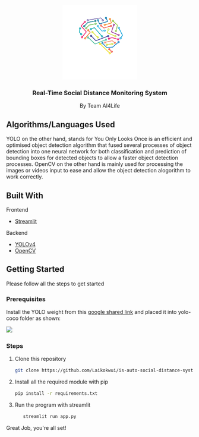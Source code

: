 <!-- PROJECT LOGO -->
<br />
<p align="center">
  <a href="https://github.com/othneildrew/Best-README-Template">
    <img src="github_images/logo.png" alt="Logo" width="200" height="200">
  </a>
  <h3 align="center">Real-Time Social Distance Monitoring System</h3>
  <p align="center">
    By Team AI4Life
    
  </p>
</p>

<!-- ABOUT THE PROJECT -->
## Algorithms/Languages Used 
YOLO on the other hand, stands for You Only Looks Once is an efficient and optimised object detection algorithm that fused several processes of object detection into one neural network for both classification and prediction of bounding boxes for detected objects to allow a faster object detection processes. OpenCV on the other hand is mainly used for processing the images or videos input to ease and allow the object detection alogorithm to work correctly.


## Built With

Frontend

- [Streamlit](https://streamlit.io/)

Backend

- [YOLOv4](https://github.com/AlexeyAB)
- [OpenCV](https://opencv.org/)

<!-- GETTING STARTED -->

## Getting Started

Please follow all the steps to get started

### Prerequisites

Install the YOLO weight from this [google shared link](https://drive.google.com/file/d/12hbzxud9DuafHpNxQaYrxN3YEOriV-kU/view?usp=sharing) and placed it into yolo-coco folder as shown:

![][yolo-coco]

### Steps

1. Clone this repository

   ```sh
   git clone https://github.com/Laikokwui/is-auto-social-distance-system.git
   ```

2. Install all the required module with pip

   ```sh
   pip install -r requirements.txt
   ```

3. Run the program with streamlit

   ```sh
      streamlit run app.py
   ```

Great Job, you're all set!

<!-- MARKDOWN LINKS & IMAGES -->
<!-- https://www.markdownguide.org/basic-syntax/#reference-style-links -->

[contributors-shield]: https://img.shields.io/github/contributors/othneildrew/Best-README-Template.svg?style=for-the-badge
[contributors-url]: https://github.com/othneildrew/Best-README-Template/graphs/contributors
[forks-shield]: https://img.shields.io/github/forks/othneildrew/Best-README-Template.svg?style=for-the-badge
[forks-url]: https://github.com/othneildrew/Best-README-Template/network/members
[stars-shield]: https://img.shields.io/github/stars/othneildrew/Best-README-Template.svg?style=for-the-badge
[stars-url]: https://github.com/othneildrew/Best-README-Template/stargazers
[issues-shield]: https://img.shields.io/github/issues/othneildrew/Best-README-Template.svg?style=for-the-badge
[issues-url]: https://github.com/othneildrew/Best-README-Template/issues
[license-shield]: https://img.shields.io/github/license/othneildrew/Best-README-Template.svg?style=for-the-badge
[license-url]: https://github.com/othneildrew/Best-README-Template/blob/master/LICENSE.txt
[linkedin-shield]: https://img.shields.io/badge/-LinkedIn-black.svg?style=for-the-badge&logo=linkedin&colorB=555
[linkedin-url]: https://linkedin.com/in/othneildrew
[yolo-coco]: github_images/yolo-coco.png
